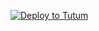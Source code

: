 [![Deploy to Tutum](https://s.tutum.co/deploy-to-tutum.svg)](https://dashboard.tutum.co/stack/deploy/)